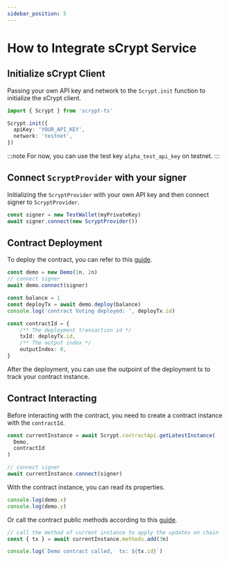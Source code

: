 ```yaml
---
sidebar_position: 5
---
```


# How to Integrate sCrypt Service


## Initialize sCrypt Client

Passing your own API key and network to the `Scrypt.init` function to initialize the sCrypt client. 

```ts
import { Scrypt } from 'scrypt-ts'

Scrypt.init({
  apiKey: 'YOUR_API_KEY',
  network: 'testnet',
})
```

:::note
For now, you can use the test key `alpha_test_api_key` on testnet.
:::


## Connect `ScryptProvider` with your signer

Initializing the `ScryptProvider` with your own API key and then connect signer to `ScryptProvider`. 

```ts
const signer = new TestWallet(myPrivateKey)
await signer.connect(new ScryptProvider())
```


## Contract Deployment

To deploy the contract, you can refer to this [guide](../how-to-deploy-and-call-a-contract/how-to-deploy-and-call-a-contract.md#contract-deployment).

```ts
const demo = new Demo(1n, 2n)
// connect signer
await demo.connect(signer)

const balance = 1
const deployTx = await demo.deploy(balance)
console.log('contract Voting deployed: ', deployTx.id)

const contractId = {
    /** The deployment transaction id */
    txId: deployTx.id,
    /** The output index */
    outputIndex: 0,
}
```

After the deployment, you can use the outpoint of the deployment tx to track your contract instance.

## Contract Interacting

Before interacting with the contract, you need to create a contract instance with the `contractId`.

```ts
const currentInstance = await Scrypt.contractApi.getLatestInstance(
  Demo,
  contractId
)

// connect signer
await currentInstance.connect(signer)
```

With the contract instance, you can read its properties.

```ts
console.log(demo.x)
console.log(demo.y)
```

Or call the contract public methods according to this [guide](../how-to-deploy-and-call-a-contract/how-to-deploy-and-call-a-contract.md#contract-call).

```ts
// call the method of current instance to apply the updates on chain
const { tx } = await currentInstance.methods.add(3n)

console.log(`Demo contract called,  tx: ${tx.id}`)
```
